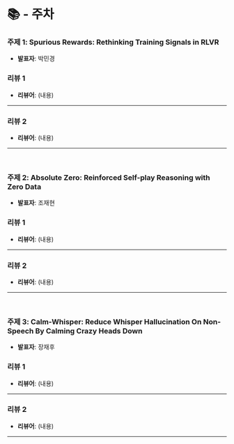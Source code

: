 # 📚 - 주차

### 주제 1: Spurious Rewards: Rethinking Training Signals in RLVR
- **발표자**: 박민경

### 리뷰 1
- **리뷰어**: 
(내용)

---

### 리뷰 2
- **리뷰어**: 
(내용)

---

<br>

### 주제 2: Absolute Zero: Reinforced Self-play Reasoning with Zero Data
- **발표자**: 조재현

### 리뷰 1
- **리뷰어**: 
(내용)

---

### 리뷰 2
- **리뷰어**: 
(내용)

---

<br>

### 주제 3: Calm-Whisper: Reduce Whisper Hallucination On Non-Speech By Calming Crazy Heads Down
- **발표자**: 장재후

### 리뷰 1
- **리뷰어**: 
(내용)

---

### 리뷰 2
- **리뷰어**: 
(내용)

---
